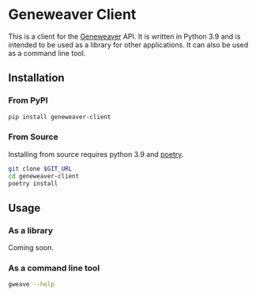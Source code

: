 # Geneweaver Client

This is a client for the [Geneweaver](https://geneweaver.org) API. It is written in 
Python 3.9 and is intended to be used as a library for other applications. It can also 
be used as a command line tool.

## Installation

### From PyPI

```bash
pip install geneweaver-client
```

### From Source
Installing from source requires python 3.9 and [poetry](https://python-poetry.org/).


```bash
git clone $GIT_URL
cd geneweaver-client
poetry install
```

## Usage

### As a library

Coming soon.

### As a command line tool

```bash
gweave --help
```
